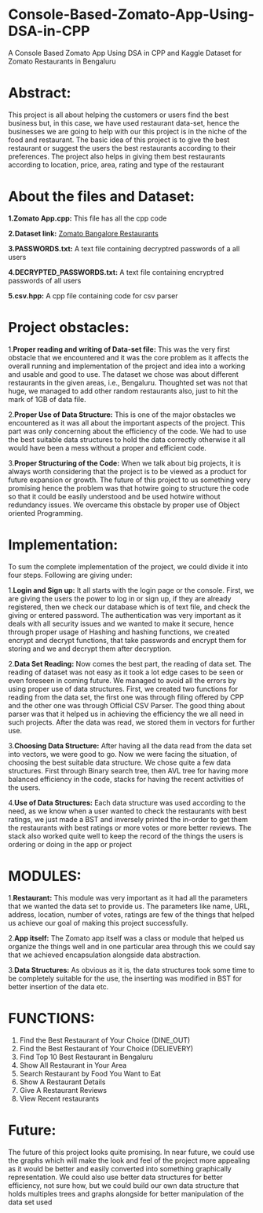 # Console-Based-Zomato-App-Using-DSA-in-CPP
A Console Based Zomato App Using DSA in CPP and Kaggle Dataset for Zomato Restaurants in Bengaluru

# Abstract:
This project is all about helping the customers or users find the best business but, in this case, we have used restaurant data-set, hence the businesses we are going to help with our this
project is in the niche of the food and restaurant. The basic idea of this project is to give the best restaurant or suggest the users the best restaurants according to their preferences. The project also helps in giving them best restaurants according to location, price, area, rating and type of the restaurant

# About the files and Dataset:
**1.Zomato App.cpp:** This file has all the cpp code

**2.Dataset link:** [Zomato Bangalore Restaurants](https://www.kaggle.com/himanshupoddar/zomato-bangalore-restaurants) 

**3.PASSWORDS.txt:** A text file containing decryptred passwords of a all users

**4.DECRYPTED_PASSWORDS.txt:** A text file containing encryptred passwords of all users

**5.csv.hpp:** A cpp file containing code for csv parser

# Project obstacles:

1.**Proper reading and writing of Data-set file:** This was the very first obstacle that we encountered and it was the core problem as it affects the overall running and implementation of the project and idea into a working and usable and good to use. The dataset we chose was about different restaurants in the given areas, i.e., Bengaluru. Thoughted set was not that huge, we managed to add other random restaurants also, just to hit the mark of 1GB of data file.

2.**Proper Use of Data Structure:**  This is one of the major obstacles we encountered as it was
all about the important aspects of the project. This part was only concerning about the efficiency of the code. We had to use the best suitable data structures to hold the data correctly otherwise it all would have been a mess without a proper and efficient code.

3.**Proper Structuring of the Code:** When we talk about big projects, it is always worth considering that the project is to be viewed as a product for future expansion or growth. The future of this project to us something very promising hence the problem was that hotwire going to structure the code so that it could be easily understood and be used hotwire without redundancy issues. We overcame this obstacle by proper use of Object
oriented Programming.

# Implementation:

To sum the complete implementation of the project, we could divide it into four steps. Following are giving under:

1.**Login and Sign up:** It all starts with the login page or the console. First, we are giving the users the power to log in or sign up, if they are already registered, then we check our database which is of text file, and check the giving or entered password. The authentication was very important as it deals with all security issues and we wanted to make it secure, hence through proper usage of Hashing and hashing functions, we created encrypt and decrypt functions, that take passwords and encrypt them for storing and we and decrypt them after decryption.

2.**Data Set Reading:** Now comes the best part, the reading of data set. The reading of dataset was not easy as it took a lot edge cases to be seen or even foreseen in coming future. We managed to avoid all the errors by using proper use of data structures. First, we created two functions for reading from the data set, the first one was through filing offered by CPP and the other one was through Official CSV Parser. The good thing about parser was that it helped us in achieving the efficiency the we all need in such projects. After the data was read, we stored them in vectors for further use.

3.**Choosing Data Structure:** After having all the data read from the data set into vectors, we were good to go. Now we were facing the situation, of choosing the best suitable data structure. We chose quite a few data structures. First through Binary search tree, then AVL tree for having more balanced efficiency in the code, stacks for having the recent activities of the users.

4.**Use of Data Structures:** Each data structure was used according to the need, as we know when a user wanted to check the restaurants with best ratings, we just made a BST and inversely printed the in-order to get them the restaurants with best ratings or more votes or more better reviews. The stack also worked quite well to keep the record of the things the users is ordering or doing in the app or project

# MODULES:
1.**Restaurant:** This module was very important as it had all the parameters that we wanted the data set to provide us. The parameters like name, URL, address, location, number of votes, ratings are few of the things that helped us achieve our goal of making this project
successfully.

2.**App itself:** The Zomato app itself was a class or module that helped us organize the things
well and in one particular area through this we could say that we achieved encapsulation alongside data abstraction.

3.**Data Structures:** As obvious as it is, the data structures took some time to be completely suitable for the use, the inserting was modified in BST for better insertion of the data etc.

# FUNCTIONS:
1. Find the Best Restaurant of Your Choice (DINE_OUT) 
2. Find the Best Restaurant of Your Choice (DELIEVERY)
3. Find Top 10 Best Restaurant in Bengaluru
4. Show All Restaurant in Your Area 
5. Search Restaurant by Food You Want to Eat 
7. Show A Restaurant Details
8. Give A Restaurant Reviews
9. View Recent restaurants

# Future:
The future of this project looks quite promising. In near future, we could use the graphs which will make the look and feel of the project more appealing as it would be better and easily converted into something graphically representation. We could also use better data structures for better efficiency, not sure how, but we could build our own data structure that holds multiples trees and graphs alongside for better manipulation of the data set used
